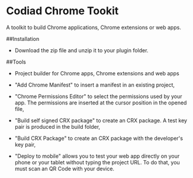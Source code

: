 # Codiad Chrome Tookit

A toolkit to build Chrome applications, Chrome extensions or web apps.

##Installation

- Download the zip file and unzip it to your plugin folder.

##Tools

* Project builder for Chrome apps, Chrome extensions and web apps

* "Add Chrome Manifest" to insert a manifest in an existing project,

* "Chrome Permissions Editor" to select the permissions used by your app. The permissions are inserted at the cursor position in the opened file,

* "Build self signed CRX package" to create an CRX package. A test key pair is produced in the build folder,

* "Build CRX Package" to create an CRX package with the developer's key pair,

* "Deploy to mobile" allows you to test your web app directly on your phone or your tablet without typing the project URL. To do that, you must scan an QR Code with your device.